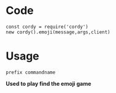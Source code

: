# Code
```
const cordy = require('cordy')
new cordy().emoji(message,args,client)
```
# Usage
```
prefix commandname 
```
**Used to play find the emoji game**